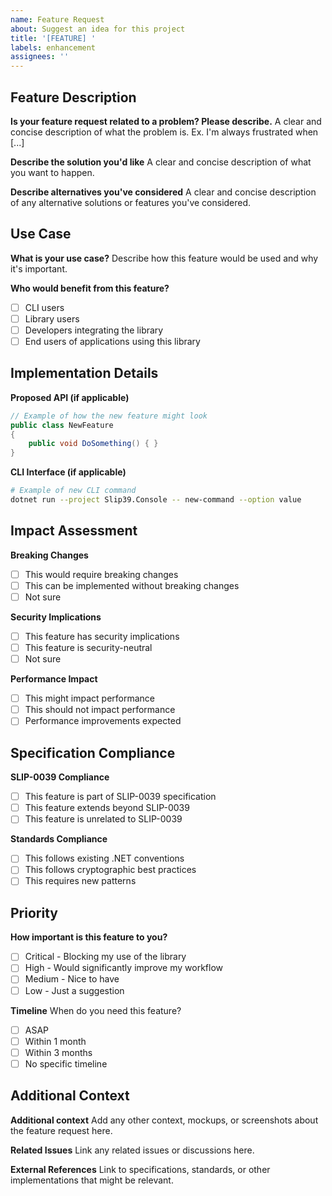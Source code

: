 ```yaml
---
name: Feature Request
about: Suggest an idea for this project
title: '[FEATURE] '
labels: enhancement
assignees: ''
---
```


## Feature Description

**Is your feature request related to a problem? Please describe.**
A clear and concise description of what the problem is. Ex. I'm always frustrated when [...]

**Describe the solution you'd like**
A clear and concise description of what you want to happen.

**Describe alternatives you've considered**
A clear and concise description of any alternative solutions or features you've considered.

## Use Case

**What is your use case?**
Describe how this feature would be used and why it's important.

**Who would benefit from this feature?**
- [ ] CLI users
- [ ] Library users
- [ ] Developers integrating the library
- [ ] End users of applications using this library

## Implementation Details

**Proposed API (if applicable)**
```csharp
// Example of how the new feature might look
public class NewFeature
{
    public void DoSomething() { }
}
```

**CLI Interface (if applicable)**
```bash
# Example of new CLI command
dotnet run --project Slip39.Console -- new-command --option value
```

## Impact Assessment

**Breaking Changes**
- [ ] This would require breaking changes
- [ ] This can be implemented without breaking changes
- [ ] Not sure

**Security Implications**
- [ ] This feature has security implications
- [ ] This feature is security-neutral
- [ ] Not sure

**Performance Impact**
- [ ] This might impact performance
- [ ] This should not impact performance
- [ ] Performance improvements expected

## Specification Compliance

**SLIP-0039 Compliance**
- [ ] This feature is part of SLIP-0039 specification
- [ ] This feature extends beyond SLIP-0039
- [ ] This feature is unrelated to SLIP-0039

**Standards Compliance**
- [ ] This follows existing .NET conventions
- [ ] This follows cryptographic best practices
- [ ] This requires new patterns

## Priority

**How important is this feature to you?**
- [ ] Critical - Blocking my use of the library
- [ ] High - Would significantly improve my workflow
- [ ] Medium - Nice to have
- [ ] Low - Just a suggestion

**Timeline**
When do you need this feature?
- [ ] ASAP
- [ ] Within 1 month
- [ ] Within 3 months
- [ ] No specific timeline

## Additional Context

**Additional context**
Add any other context, mockups, or screenshots about the feature request here.

**Related Issues**
Link any related issues or discussions here.

**External References**
Link to specifications, standards, or other implementations that might be relevant.
